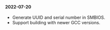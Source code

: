 #### 2022-07-20

* Generate UUID and serial number in SMBIOS.
* Support building with newer GCC versions.
